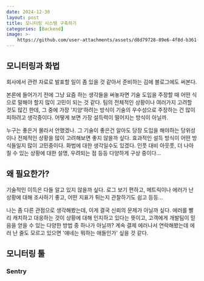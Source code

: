 ```yaml
---
date: 2024-12-30
layout: post
title: 모니터링 시스템 구축하기
categories: [Backend]
image: >-
    https://github.com/user-attachments/assets/d8d79728-89e6-4f8d-b361-7e45b2b17a85
---
```


## 모니터링과 화법

회사에서 관련 자료로 발표할 일이 좀 있을 것 같아서 준비하는 김에 블로그에도 써본다.

본론에 들어가기 전에 그냥 요즘 하는 생각들을 써놓자면 기술 도입을 주장할 때 어떤 식으로 말해야 할지 많이 고민이 되는 것 같다.
팀의 전체적인 상황이나 여러가지 고려할 것도 많긴 한데, 
그 중에 가장 '지양'하려는 방식이 기술의 우수성으로 주장하는 건 많이 피하려고 생각중이다. 어떻게 보면 가장 설득력이 떨어지는 방식이 아닐까.

누구는 좋은거 몰라서 안했겠나. 그 기술이 좋은건 알아도 당장 도입을 해야하는 당위성이나 전체적인 상황을 많이 고려해보면 좋지 않을까 싶다.
효과적인 설득 방식이 어떤 방식들일지 많이 고민중이다. 화법에 대한 생각일수도 있겠다. 
인풋 대비 아웃풋, 더 나아질 수 있는 상황에 대한 설명, 우려되는 점 등등 다양하게 구상 중이다...

## 왜 필요한가?

기술적인 이득은 다들 알고 있지 않을까 싶다. 
로그 보기 편하고, 메트릭이나 에러가 난 상황에 대해 조사하기 좋고, 어떤 지표가 튀는지 관찰하기도 쉽고 등등...

나는 좀 다른 관점으로 생각해봤는데, 이게 결국 신뢰의 문제가 아닐까 싶다.
에러를 빨리 캐치하고 대응하는 것이 상황에 대해 인지하고 있다는 뜻이고, 고객에게 개발팀이 믿음을 얻을 수 있는 다양한 방법 중 하나가 아닐까? 
계속 결제 에러나서 연락해봤는데 에러 난 줄도 모르고 있으면 '얘네는 뭐하는 애들인가' 싶을 것 같다.

## 모니터링 툴
### Sentry

